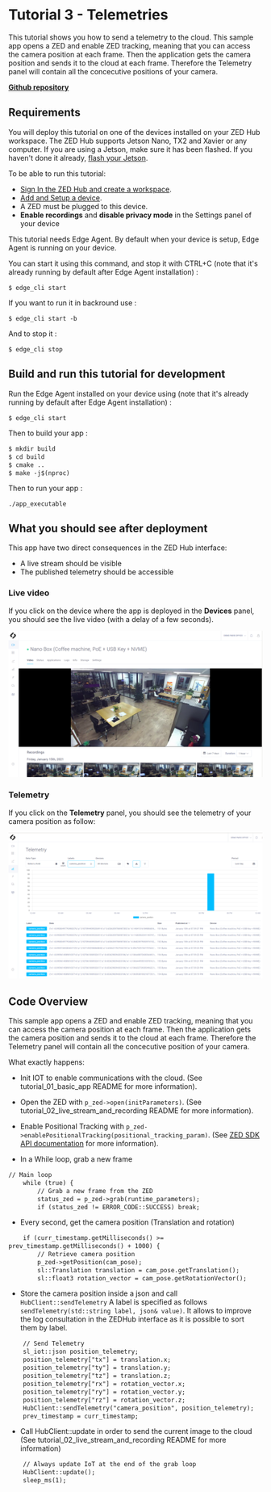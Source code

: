 # Tutorial 3 - Telemetries
This tutorial shows you how to send a telemetry to the cloud. This sample app opens a ZED and enable ZED tracking, meaning that you can access the camera position at each frame. Then the application gets the camera position and sends it to the cloud at each frame. Therefore the Telemetry panel will contain all the concecutive positions of your camera.  

[**Github repository**](https://github.com/stereolabs/cmp-examples/tree/main/tutorials/tutorial_03_telemetries)

## Requirements
You will deploy this tutorial on one of the devices installed on your ZED Hub workspace. The ZED Hub supports Jetson Nano, TX2 and Xavier or any computer. If you are using a Jetson, make sure it has been flashed. If you haven't done it already, [flash your Jetson](https://docs.nvidia.com/sdk-manager/install-with-sdkm-jetson/index.html).

To be able to run this tutorial:
- [Sign In the ZED Hub and create a workspace](https://www.stereolabs.com/docs/cloud/overview/get-started/).
- [Add and Setup a device](https://www.stereolabs.com/docs/cloud/overview/get-started/#add-a-camera).
- A ZED must be plugged to this device.
- **Enable recordings** and **disable privacy mode** in the Settings panel of your device

This tutorial needs Edge Agent. By default when your device is setup, Edge Agent is running on your device.

You can start it using this command, and stop it with CTRL+C (note that it's already running by default after Edge Agent installation) :
```
$ edge_cli start
```

If you want to run it in backround use :
```
$ edge_cli start -b
```

And to stop it :
```
$ edge_cli stop
```

## Build and run this tutorial for development

Run the Edge Agent installed on your device using (note that it's already running by default after Edge Agent installation) :
```
$ edge_cli start
```

Then to build your app :
```
$ mkdir build
$ cd build
$ cmake ..
$ make -j$(nproc)
```

Then to run your app :
```
./app_executable
```

## What you should see after deployment
This app have two direct consequences in the ZED Hub interface:
- A live stream should be visible
- The published telemetry should be accessible

### Live video
If you click on the device where the app is deployed in the **Devices** panel, you should see the live video (with a delay of a few seconds).

![](./images/live_and_recordings.png " ")

###  Telemetry
If you click on the **Telemetry** panel, you should see the telemetry of your camera position as follow:

![](./images/telemetry.png " ")


## Code Overview

This sample app opens a ZED and enable ZED tracking, meaning that you can access the camera position at each frame. Then the application gets the camera position and sends it to the cloud at each frame. Therefore the Telemetry panel will contain all the concecutive position of your camera.  

What exactly happens:

- Init IOT to enable communications with the cloud. (See tutorial_01_basic_app README for more information).

- Open the ZED with `p_zed->open(initParameters)`. (See tutorial_02_live_stream_and_recording  README for more information).

- Enable Positional Tracking with `p_zed->enablePositionalTracking(positional_tracking_param)`. (See [ZED SDK API documentation](https://www.stereolabs.com/docs/api/classsl_1_1Camera.html#a7989ae783fae435abfdf48feaf147f44) for more information).

- In a While loop, grab a new frame

```
// Main loop
    while (true) {
        // Grab a new frame from the ZED
        status_zed = p_zed->grab(runtime_parameters);
        if (status_zed != ERROR_CODE::SUCCESS) break;
```

- Every second, get the camera position (Translation and rotation)

```
    if (curr_timestamp.getMilliseconds() >= prev_timestamp.getMilliseconds() + 1000) {
        // Retrieve camera position
        p_zed->getPosition(cam_pose);
        sl::Translation translation = cam_pose.getTranslation();
        sl::float3 rotation_vector = cam_pose.getRotationVector();

```

- Store the camera position inside a json and call `HubClient::sendTelemetry` 
A label is specified as follows `sendTelemetry(std::string label, json& value)`. It allows to improve the log consultation in the ZEDHub interface as it is possible to sort them by label.

```
    // Send Telemetry
    sl_iot::json position_telemetry;
    position_telemetry["tx"] = translation.x;
    position_telemetry["ty"] = translation.y;
    position_telemetry["tz"] = translation.z;
    position_telemetry["rx"] = rotation_vector.x;
    position_telemetry["ry"] = rotation_vector.y;
    position_telemetry["rz"] = rotation_vector.z;
    HubClient::sendTelemetry("camera_position", position_telemetry);
    prev_timestamp = curr_timestamp;
```

- Call HubClient::update in order to send the current image to the cloud
(See tutorial_02_live_stream_and_recording  README for more information)

```  
    // Always update IoT at the end of the grab loop
    HubClient::update();
    sleep_ms(1);
```
